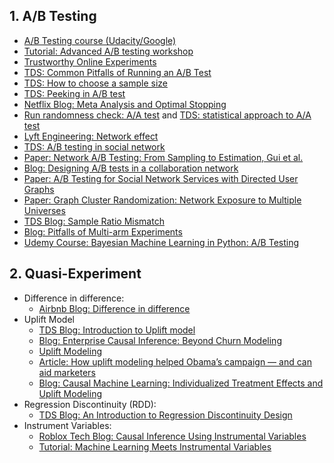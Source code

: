 ## 1. A/B Testing

* [A/B Testing course (Udacity/Google)](https://www.udacity.com/course/ab-testing--ud257)
* [Tutorial: Advanced A/B testing workshop](https://eleafeit.github.io/ab_test/)
* [Trustworthy Online Experiments](https://www.amazon.com/Trustworthy-Online-Controlled-Experiments-Practical-ebook/dp/B0845Y3DJV)
* [TDS: Common Pitfalls of Running an A/B Test](https://towardsdatascience.com/online-controlled-experiment-8-common-pitfalls-and-solutions-ea4488e5a82e)
* [TDS: How to choose a sample size](https://towardsdatascience.com/how-is-sample-size-related-to-standard-error-power-confidence-level-and-effect-size-c8ee8d904d9c)
* [TDS: Peeking in A/B test](https://towardsdatascience.com/unlocking-peeking-in-ab-tests-7847b9c2f6bb)
* [Netflix Blog: Meta Analysis and Optimal Stopping](https://netflixtechblog.com/improving-experimentation-efficiency-at-netflix-with-meta-analysis-and-optimal-stopping-d8ec290ae5be)
* [Run randomness check: A/A test](https://vwo.com/blog/aa-test-before-ab-testing/) and [TDS: statistical approach to A/A test](https://towardsdatascience.com/an-a-b-test-loses-its-luster-if-a-a-tests-fail-2dd11fa6d241)
* [Lyft Engineering: Network effect](https://eng.lyft.com/experimentation-in-a-ridesharing-marketplace-b39db027a66e)
* [TDS: A/B testing in social network](https://towardsdatascience.com/ab-testing-challenges-in-social-networks-e67611c92916)
* [Paper: Network A/B Testing: From Sampling to Estimation, Gui et al.](https://hanj.cs.illinois.edu/pdf/www15_hgui.pdf)
* [Blog: Designing A/B tests in a collaboration network](https://www.unofficialgoogledatascience.com/2018/01/designing-ab-tests-in-collaboration.html)
* [Paper: A/B Testing for Social Network Services with Directed User Graphs](http://www.tkl.iis.u-tokyo.ac.jp/~kenn-chen/files/AB%20Testing%20for%20Social%20Network%20Services%20with%20Directed%20User%20Graphs.pdf)
* [Paper: Graph Cluster Randomization: Network Exposure to Multiple Universes](http://chbrown.github.io/kdd-2013-usb/kdd/p329.pdf)
* [TDS Blog: Sample Ratio Mismatch](https://towardsdatascience.com/the-essential-guide-to-sample-ratio-mismatch-for-your-a-b-tests-96a4db81d7a4)
* [Blog: Pitfalls of Multi-arm Experiments](https://blog.statsig.com/pitfalls-of-multi-arm-experiments-445c81ae75d)
* [Udemy Course: 
Bayesian Machine Learning in Python: A/B Testing](https://aetna-abc.udemy.com/course/bayesian-machine-learning-in-python-ab-testing/learn/lecture/21793938?start=15#overview)

## 2. Quasi-Experiment

* Difference in difference:
  * [Airbnb Blog: Difference in difference](https://medium.com/airbnb-engineering/experimentation-measurement-for-search-engine-optimization-b64136629760)
* Uplift Model
  * [TDS Blog: Introduction to Uplift model](https://towardsdatascience.com/a-quick-uplift-modeling-introduction-6e14de32bfe0)
  * [Blog: Enterprise Causal Inference: Beyond Churn Modeling](https://medium.com/data-from-the-trenches/enterprise-causal-inference-beyond-churn-modeling-78a13a431501)
  * [Uplift Modeling](https://towardsdatascience.com/uplift-modeling-e38f96b1ef60)
  * [Article: How uplift modeling helped Obama’s campaign — and can aid marketers](https://www.predictiveanalyticsworld.com/machinelearningtimes/how-uplift-modeling-helped-obamas-campaign-and-can-aid-marketers/2613/)
  * [Blog: Causal Machine Learning: Individualized Treatment Effects and Uplift Modeling](https://johaupt.github.io/causal%20machine%20learning/Uplift_ITE_summary) 
* Regression Discontinuity (RDD):
  * [TDS Blog: An Introduction to Regression Discontinuity Design](https://towardsdatascience.com/an-introduction-to-regression-discontinuity-design-f55075079def) 
* Instrument Variables:
  * [Roblox Tech Blog: Causal Inference Using Instrumental Variables](https://robloxtechblog.com/causal-inference-using-instrumental-variables-580272d9ddbd)
  * [Tutorial: Machine Learning Meets Instrumental Variables](https://medium.com/teconomics-blog/machine-learning-meets-instrumental-variables-c8eecf5cec95) 
